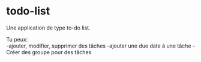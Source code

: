 # todo-list
Une application de type to-do list.

Tu peux:<br>
  -ajouter, modifier, supprimer des tâches
  -ajouter une due date à une tâche
  -Créer des groupe pour des tâches
